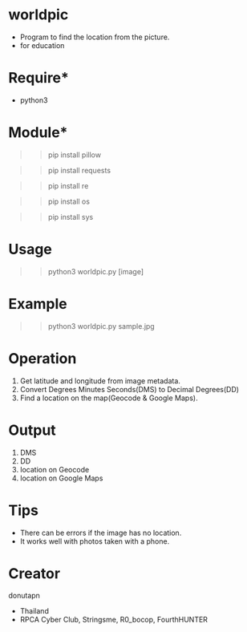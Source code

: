 # worldpic
- Program to find the location from the picture.
- for education

# Require*
- python3

# Module*
>> pip install pillow

>> pip install requests

>> pip install re

>> pip install os

>> pip install sys

# Usage
>> python3 worldpic.py [image]

# Example
>> python3 worldpic.py sample.jpg

# Operation
1. Get latitude and longitude from image metadata.
2. Convert Degrees Minutes Seconds(DMS) to Decimal Degrees(DD)
3. Find a location on the map(Geocode & Google Maps).

# Output
1. DMS
2. DD
3. location on Geocode
4. location on Google Maps

# Tips
- There can be errors if the image has no location.
- It works well with photos taken with a phone.

# Creator
donutapn
- Thailand
- RPCA Cyber Club, Stringsme, R0_bocop, FourthHUNTER
